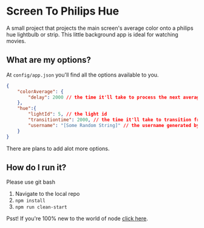 # Screen To Philips Hue

A small project that projects the main screen's average color onto a philips hue lightbulb or strip. This little background app is ideal for watching movies.

## What are my options?

At `config/app.json` you'll find all the options available to you.

``` json
{
    "colorAverage": {
        "delay": 2000 // the time it'll take to process the next average (in milliseconds)
    },
    "hue":{
        "lightId": 5, // the light id
        "transitiontime": 2000, // the time it'll take to transition from color to color (in milliseconds)
        "username": "[Some Random String]" // the username generated by the hue api. This is used to authenticate a app.
    }
}
```

There are plans to add alot more options.

## How do I run it?

Please use git bash

1. Navigate to the local repo
1. `npm install`
1. `npm run clean-start`

Psst! If you're 100% new to the world of node [click here](https://nodeschool.io/#workshoppers).

